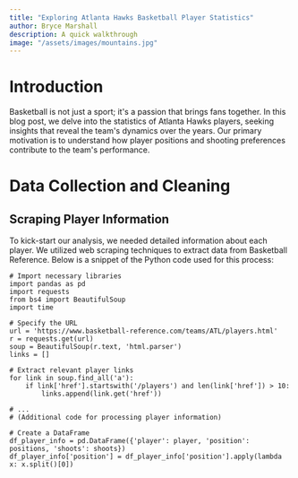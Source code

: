 ```yaml
---
title: "Exploring Atlanta Hawks Basketball Player Statistics"
author: Bryce Marshall
description: A quick walkthrough   
image: "/assets/images/mountains.jpg"
---
```


# Introduction

Basketball is not just a sport; it's a passion that brings fans together. In this blog post, we delve into the statistics of Atlanta Hawks players, seeking insights that reveal the team's dynamics over the years. Our primary motivation is to understand how player positions and shooting preferences contribute to the team's performance.

# Data Collection and Cleaning

## Scraping Player Information

To kick-start our analysis, we needed detailed information about each player. We utilized web scraping techniques to extract data from Basketball Reference. Below is a snippet of the Python code used for this process:

```
# Import necessary libraries
import pandas as pd
import requests
from bs4 import BeautifulSoup
import time

# Specify the URL
url = 'https://www.basketball-reference.com/teams/ATL/players.html'
r = requests.get(url)
soup = BeautifulSoup(r.text, 'html.parser')
links = []

# Extract relevant player links
for link in soup.find_all('a'):
    if link['href'].startswith('/players') and len(link['href']) > 10:
        links.append(link.get('href'))

# ...
# (Additional code for processing player information)

# Create a DataFrame
df_player_info = pd.DataFrame({'player': player, 'position': positions, 'shoots': shoots})
df_player_info['position'] = df_player_info['position'].apply(lambda x: x.split()[0])
